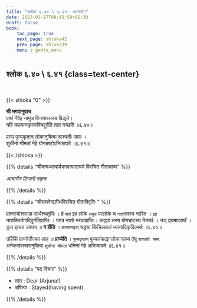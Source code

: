 ```yaml
---
title: "श्लोक ६.४० \ ६.४१- ध्यानयोग"
date: 2023-03-17T08:42:59+05:30
draft: false
book:
    toc_page: true
    next_page: shloka42
    prev_page: shloka39
    menu : geeta_menu
---
```


## श्लोक ६.४० \ ६.४१ {class=text-center}

<br/>

{{< shloka  "0"  >}}

**श्री भगवानुवाच**  
पार्थ नैवेह नामुत्र विनाशस्तस्य विद्यते।  
नहि कल्याणकृत्कश्चिद्दुर्गतिं तात गच्छति ॥६.४०॥

प्राप्य पुण्यकृतान् लोकानुषित्वा शाश्वतीः समाः ।  
शुचीनां श्रीमतां गेहे योगभ्रष्टोऽभिजायते ॥६.४१॥

{{< /shloka >}}


{{% details "श्रीमन्मध्वाचार्यभगवत्पादाचर्य विरचित  गीताभाष्य" %}}

*आचार्येण टिप्पणी नकृतः*

{{% /details %}}


{{% details "श्रीराघवेन्द्रतीर्थविरचित गीताविवृतिः " %}}

प्रश्नस्योत्तरमाह सार्धैश्चतुर्भिः । हे `पार्थ` इह लोके `अमुत्र` परलोके च
`नाश`स्तस्य नास्ति । `इह` नाशस्तिर्यगादिदुर्गतिप्राप्तिः । परत्र नाशो नरकप्राप्तिः।
तद्द्वयं तस्य योगभ्रष्टस्य नेत्यर्थः । नञ् द्वयमादरार्थं । कुत इत्यत
उक्तम्‌ ॥ **न हीति** । `कल्याणकृत्‌` श्रद्धया किंचित्कालं 
ध्यानादिकृदित्यर्थः ॥६.४०॥

तर्हिकिं प्राप्नोतीत्यत आह ॥ **प्राप्येति** । `पुण्यकृतान्‌`
पुण्यसंपाद्यान्लोकान्प्राप्य तेषु `शाश्वतीः समाः` अनेकसंवत्सरानुषित्वा 
`शुचीनां श्रीमतां` धनिनां गेहे अभिजायते ॥६.४१॥

{{% /details %}} 


{{% details "पद विचार" %}}

- तात : Dear (Arjuna!)
- उषित्वा : Stayed(having spent)

{{% /details %}}
